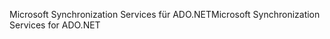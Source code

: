 <span data-ttu-id="492c7-101">Microsoft Synchronization Services für ADO.NET</span><span class="sxs-lookup"><span data-stu-id="492c7-101">Microsoft Synchronization Services for ADO.NET</span></span>